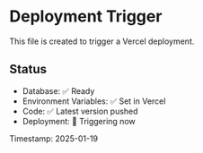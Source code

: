 # Deployment Trigger

This file is created to trigger a Vercel deployment.

## Status
- Database: ✅ Ready
- Environment Variables: ✅ Set in Vercel
- Code: ✅ Latest version pushed
- Deployment: 🔄 Triggering now

Timestamp: 2025-01-19